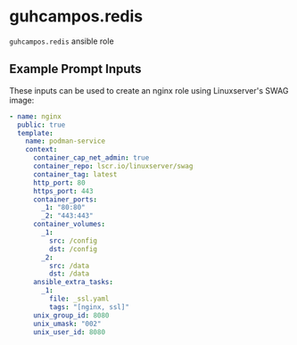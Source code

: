 # guhcampos.redis

`guhcampos.redis` ansible role

## Example Prompt Inputs

These inputs can be used to create an nginx role using Linuxserver's SWAG image:

```yaml
- name: nginx
  public: true
  template:
    name: podman-service
    context:
      container_cap_net_admin: true
      container_repo: lscr.io/linuxserver/swag
      container_tag: latest
      http_port: 80
      https_port: 443
      container_ports:
        _1: "80:80"
        _2: "443:443"
      container_volumes:
        _1:
          src: /config
          dst: /config
        _2:
          src: /data
          dst: /data
      ansible_extra_tasks:
        _1:
          file: _ssl.yaml
          tags: "[nginx, ssl]"
      unix_group_id: 8080
      unix_umask: "002"
      unix_user_id: 8080
```

